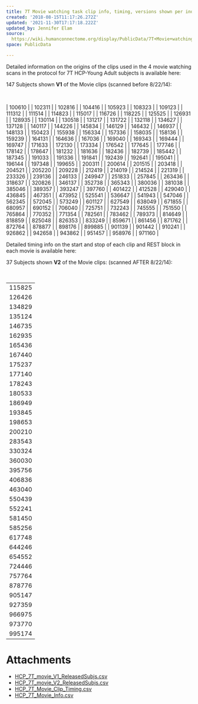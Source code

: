```yaml
---
title: 7T Movie watching task clip info, timing, versions shown per individual subject
created: '2018-08-15T11:17:26.272Z'
updated: '2021-11-30T17:17:18.222Z'
updated_by: Jennifer Elam
source: 
  https://wiki.humanconnectome.org/display/PublicData/7T+Movie+watching+task+clip+info%2C+timing%2C+versions+shown+per+individual+subject
space: PublicData

---
```

Detailed information on the origins of the clips used in the 4 movie watching scans in the protocol for 7T HCP-Young Adult subjects is available here:

  


147 Subjects shown **V1** of the Movie clips (scanned before 8/22/14): 

 



| 100610 |
| 102311 |
| 102816 |
| 104416 |
| 105923 |
| 108323 |
| 109123 |
| 111312 |
| 111514 |
| 114823 |
| 115017 |
| 116726 |
| 118225 |
| 125525 |
| 126931 |
| 128935 |
| 130114 |
| 130518 |
| 131217 |
| 131722 |
| 132118 |
| 134627 |
| 137128 |
| 140117 |
| 144226 |
| 145834 |
| 146129 |
| 146432 |
| 146937 |
| 148133 |
| 150423 |
| 155938 |
| 156334 |
| 157336 |
| 158035 |
| 158136 |
| 159239 |
| 164131 |
| 164636 |
| 167036 |
| 169040 |
| 169343 |
| 169444 |
| 169747 |
| 171633 |
| 172130 |
| 173334 |
| 176542 |
| 177645 |
| 177746 |
| 178142 |
| 178647 |
| 181232 |
| 181636 |
| 182436 |
| 182739 |
| 185442 |
| 187345 |
| 191033 |
| 191336 |
| 191841 |
| 192439 |
| 192641 |
| 195041 |
| 196144 |
| 197348 |
| 199655 |
| 200311 |
| 200614 |
| 201515 |
| 203418 |
| 204521 |
| 205220 |
| 209228 |
| 212419 |
| 214019 |
| 214524 |
| 221319 |
| 233326 |
| 239136 |
| 246133 |
| 249947 |
| 251833 |
| 257845 |
| 263436 |
| 318637 |
| 320826 |
| 346137 |
| 352738 |
| 365343 |
| 380036 |
| 381038 |
| 385046 |
| 389357 |
| 393247 |
| 397760 |
| 401422 |
| 412528 |
| 429040 |
| 436845 |
| 467351 |
| 473952 |
| 525541 |
| 536647 |
| 541943 |
| 547046 |
| 562345 |
| 572045 |
| 573249 |
| 601127 |
| 627549 |
| 638049 |
| 671855 |
| 680957 |
| 690152 |
| 706040 |
| 725751 |
| 732243 |
| 745555 |
| 751550 |
| 765864 |
| 770352 |
| 771354 |
| 782561 |
| 783462 |
| 789373 |
| 814649 |
| 818859 |
| 825048 |
| 826353 |
| 833249 |
| 859671 |
| 861456 |
| 871762 |
| 872764 |
| 878877 |
| 898176 |
| 899885 |
| 901139 |
| 901442 |
| 910241 |
| 926862 |
| 942658 |
| 943862 |
| 951457 |
| 958976 |
| 971160 |

  


Detailed timing info on the start and stop of each clip and REST block in each movie is available here:

  


37 Subjects shown **V2** of the Movie clips: (scanned AFTER 8/22/14): 

 



|  |
| --- |
| 115825 |
| 126426 |
| 134829 |
| 135124 |
| 146735 |
| 162935 |
| 165436 |
| 167440 |
| 175237 |
| 177140 |
| 178243 |
| 180533 |
| 186949 |
| 193845 |
| 198653 |
| 200210 |
| 283543 |
| 330324 |
| 360030 |
| 395756 |
| 406836 |
| 463040 |
| 550439 |
| 552241 |
| 581450 |
| 585256 |
| 617748 |
| 644246 |
| 654552 |
| 724446 |
| 757764 |
| 878776 |
| 905147 |
| 927359 |
| 966975 |
| 973770 |
| 995174 |

  




# Attachments

- [HCP_7T_movie_V1_ReleasedSubjs.csv](./assets/HCP_7T_movie_V1_ReleasedSubjs.csv)
- [HCP_7T_movie_V2_ReleasedSubjs.csv](./assets/HCP_7T_movie_V2_ReleasedSubjs.csv)
- [HCP_7T_Movie_Clip_Timing.csv](./assets/HCP_7T_Movie_Clip_Timing.csv)
- [HCP_7T_Movie_Info.csv](./assets/HCP_7T_Movie_Info.csv)